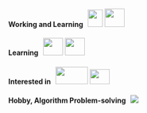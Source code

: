 <!--
[![JAlthea's GitHub stats](https://github-readme-stats.vercel.app/api?username=JAlthea&show_icons=true&theme=dracula)](https://github.com/JAlthea/github-readme-stats)
-->

#### Working and Learning &nbsp; <img src="https://isocpp.org/files/img/cpp_logo.png" width="30" height="35"> <img src="https://icons.veryicon.com/png/o/miscellaneous/open-ncloud/network-135.png" width="40" height="37"> 

#### Learning &nbsp; <img src="https://cdn.icon-icons.com/icons2/2415/PNG/512/java_original_wordmark_logo_icon_146459.png" width="40" height="35"> <img src="https://img1.daumcdn.net/thumb/R1280x0/?scode=mtistory2&fname=https%3A%2F%2Fblog.kakaocdn.net%2Fdn%2FUd7Eb%2FbtqGHrpOMqH%2FPj870JUKsJRipdGSofWgF1%2Fimg.jpg" width="40" height="35">

#### Interested in &nbsp; <img src="https://www.suse.com/c/wp-content/uploads/2019/10/27016_1569327969643-devops-process.png" width="65" height="35"> <img src="https://static.cdnlogo.com/logos/g/1/google-cloud.svg" width="40" height="30"> 

#### Hobby, Algorithm Problem-solving &nbsp; [![](http://mazassumnida.wtf/api/mini/generate_badge?boj=practice1)](https://solved.ac/practice1)



<!--
**JAlthea/JAlthea** is a ✨ _special_ ✨ repository because its `README.md` (this file) appears on your GitHub profile.

Here are some ideas to get you started:

- 🔭 I’m currently working on ...
- 🌱 I’m currently learning ...
- 👯 I’m looking to collaborate on ...
- 🤔 I’m looking for help with ...
- 💬 Ask me about ...
- 📫 How to reach me: ...
- 😄 Pronouns: ...
- ⚡ Fun fact: ...
-->
